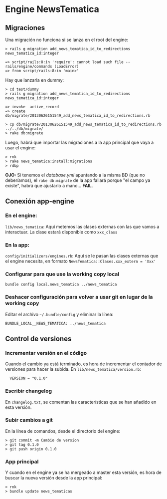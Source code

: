 # Engine NewsTematica

## Migraciones

Una migración no funciona si se lanza en el root del engine:

    > rails g migration add_news_tematica_id_to_redirections news_tematica_id:integer

    => script/rails:8:in 'require': cannot load such file -- rails/engine/commands (LoadError)
    => from script/rails:8:in 'main>'

Hay que lanzarla en dummy:

    > cd test/dummy
    > rails g migration add_news_tematica_id_to_redirections news_tematica_id:integer

    => invoke  active_record
    => create    db/migrate/20130626151549_add_news_tematica_id_to_redirections.rb

    > cp db/migrate/20130626151549_add_news_tematica_id_to_redirections.rb ../../db/migrate/
    > rake db:migrate


Luego, habrá que importar las migraciones a la app principal que vaya a usar el engine:

    > rnk
    > rake news_tematica:install:migrations
    > rdbp


**OJO:** Si tenemos el *database.yml* apuntando a la misma BD (que no deberíamos), el `rake db:migrate` de la app fallará porque "el campo ya existe", habrá que ajustarlo a mano... **FAIL**.


## Conexión app-engine

### En el engine:

`lib/news_tematica`: Aquí metemos las clases externas con las que vamos a interactuar. La clase estará disponible como `xxx_class`


### En la app:

`config/initializers/engines.rb`: Aquí se le pasan las clases externas que el engine necesita, en formato `NewsTematica::Clases.xxx_extern = 'Xxx'`

### Configurar para que use la working copy local

`bundle config local.news_tematica ../news_tematica`

### Deshacer configuración para volver a usar git en lugar de la working copy

Editar el archivo `~/.bundle/config` y eliminar la línea:
```
BUNDLE_LOCAL__NEWS_TEMATICA: ../news_tematica
```

## Control de versiones

### Incrementar versión en el código

Cuando el cambio ya está terminado, es hora de incrementar el contador de versiones para hacer la subida. En `lib/news_tematica/version.rb`:

      VERSION = "0.1.0"

### Escribir changelog

En `changelog.txt`, se comentan las características que se han añadido en esta versión.

###  Subir cambios a git

En la línea de comandos, desde el directorio del engine:

    > git commit -m Cambio de version
    > git tag 0.1.0
    > git push origin 0.1.0

### App principal

Y cuando en el engine ya se ha mergeado a master esta versión, es hora de buscar la nueva versión desde la app principal:

    > rnk
    > bundle update news_tematicas
